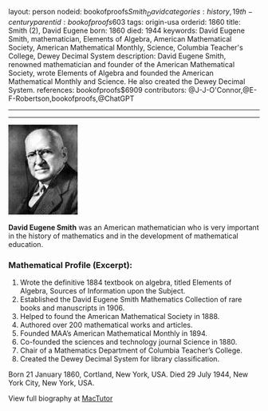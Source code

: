 layout: person
nodeid: bookofproofs$Smith_David
categories: history,19th-century
parentid: bookofproofs$603
tags: origin-usa
orderid: 1860
title: Smith (2), David Eugene
born: 1860
died: 1944
keywords: David Eugene Smith, mathematician, Elements of Algebra, American Mathematical Society, American Mathematical Monthly, Science, Columbia Teacher's College, Dewey Decimal System
description: David Eugene Smith, renowned mathematician and founder of the American Mathematical Society, wrote Elements of Algebra and founded the American Mathematical Monthly and Science. He also created the Dewey Decimal System.
references: bookofproofs$6909
contributors: @J-J-O'Connor,@E-F-Robertson,bookofproofs,@ChatGPT

---



---

![Smith_David.jpg](https://github.com/bookofproofs/bookofproofs.github.io/blob/main/_sources/_assets/images/portraits/Smith_David.jpg?raw=true)

**David Eugene Smith** was an American mathematician who is very important in the history of mathematics and in the development of mathematical education.

### Mathematical Profile (Excerpt):
1. Wrote the definitive 1884 textbook on algebra, titled Elements of Algebra, Sources of Information upon the Subject.
2. Established the David Eugene Smith Mathematics Collection of rare books and manuscripts in 1906.
3. Helped to found the American Mathematical Society in 1888.
4. Authored over 200 mathematical works and articles.
5. Founded MAA’s American Mathematical Monthly in 1894.
6. Co-founded the sciences and technology journal Science in 1880.
7. Chair of a Mathematics Department of Columbia Teacher’s College.
8. Created the Dewey Decimal System for library classification.

Born 21 January 1860, Cortland, New York, USA. Died 29 July 1944, New York City, New York, USA.

View full biography at [MacTutor](https://mathshistory.st-andrews.ac.uk/Biographies/Smith_David/)
